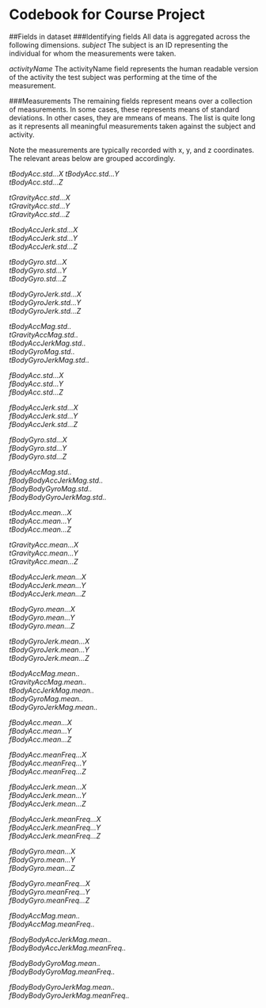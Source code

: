 Codebook for Course Project
===========================

##Fields in dataset
###Identifying fields
All data is aggregated across the following dimensions. 
*subject* 
The subject is an ID representing the individual for whom the measurements were taken.

*activityName*
The activityName field represents the human readable version of the activity the test subject was performing at the time of the measurement.

###Measurements
The remaining fields represent means over a collection of measurements. In some cases, these represents means of standard deviations. In other cases, they are mmeans of means. The list is quite long as it represents all meaningful measurements taken against the subject and activity.

Note the measurements are typically recorded with x, y, and z coordinates. The relevant areas below are grouped accordingly.
                   
*tBodyAcc.std...X* 
*tBodyAcc.std...Y*          
*tBodyAcc.std...Z*    

*tGravityAcc.std...X*            
*tGravityAcc.std...Y*             
*tGravityAcc.std...Z*  

*tBodyAccJerk.std...X*            
*tBodyAccJerk.std...Y*           
*tBodyAccJerk.std...Z*

*tBodyGyro.std...X*              
*tBodyGyro.std...Y*               
*tBodyGyro.std...Z*   

*tBodyGyroJerk.std...X*           
*tBodyGyroJerk.std...Y*          
*tBodyGyroJerk.std...Z*  

*tBodyAccMag.std..*              
*tGravityAccMag.std..*            
*tBodyAccJerkMag.std..*          
*tBodyGyroMag.std..*              
*tBodyGyroJerkMag.std..* 

*fBodyAcc.std...X*                
*fBodyAcc.std...Y*               
*fBodyAcc.std...Z*    

*fBodyAccJerk.std...X*           
*fBodyAccJerk.std...Y*            
*fBodyAccJerk.std...Z* 

*fBodyGyro.std...X*               
*fBodyGyro.std...Y*              
*fBodyGyro.std...Z*  

*fBodyAccMag.std..*              
*fBodyBodyAccJerkMag.std..*       
*fBodyBodyGyroMag.std..*         
*fBodyBodyGyroJerkMag.std..* 

*tBodyAcc.mean...X*              
*tBodyAcc.mean...Y*               
*tBodyAcc.mean...Z*     

*tGravityAcc.mean...X*            
*tGravityAcc.mean...Y*           
*tGravityAcc.mean...Z*  

*tBodyAccJerk.mean...X*          
*tBodyAccJerk.mean...Y*           
*tBodyAccJerk.mean...Z* 

*tBodyGyro.mean...X*              
*tBodyGyro.mean...Y*             
*tBodyGyro.mean...Z* 

*tBodyGyroJerk.mean...X*         
*tBodyGyroJerk.mean...Y*          
*tBodyGyroJerk.mean...Z* 

*tBodyAccMag.mean..*              
*tGravityAccMag.mean..*          
*tBodyAccJerkMag.mean..*          
*tBodyGyroMag.mean..*            
*tBodyGyroJerkMag.mean..*  

*fBodyAcc.mean...X*              
*fBodyAcc.mean...Y*               
*fBodyAcc.mean...Z*       

*fBodyAcc.meanFreq...X*           
*fBodyAcc.meanFreq...Y*          
*fBodyAcc.meanFreq...Z*  

*fBodyAccJerk.mean...X*          
*fBodyAccJerk.mean...Y*           
*fBodyAccJerk.mean...Z*    

*fBodyAccJerk.meanFreq...X*       
*fBodyAccJerk.meanFreq...Y*      
*fBodyAccJerk.meanFreq...Z*  

*fBodyGyro.mean...X*             
*fBodyGyro.mean...Y*              
*fBodyGyro.mean...Z*         

*fBodyGyro.meanFreq...X*          
*fBodyGyro.meanFreq...Y*         
*fBodyGyro.meanFreq...Z*      

*fBodyAccMag.mean..*             
*fBodyAccMag.meanFreq..*      

*fBodyBodyAccJerkMag.mean..*     
*fBodyBodyAccJerkMag.meanFreq..*  

*fBodyBodyGyroMag.mean..*        
*fBodyBodyGyroMag.meanFreq..*    

*fBodyBodyGyroJerkMag.mean..*    
*fBodyBodyGyroJerkMag.meanFreq..*


